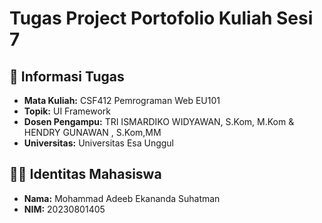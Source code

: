 #  Tugas Project Portofolio Kuliah Sesi 7

## 📌 Informasi Tugas

- **Mata Kuliah:** CSF412 Pemrograman Web EU101
- **Topik:** UI Framework
- **Dosen Pengampu:** TRI ISMARDIKO WIDYAWAN, S.Kom, M.Kom & HENDRY GUNAWAN , S.Kom,MM
- **Universitas:** Universitas Esa Unggul

## 👨‍🎓 Identitas Mahasiswa

- **Nama:** Mohammad Adeeb Ekananda Suhatman
- **NIM:** 20230801405
